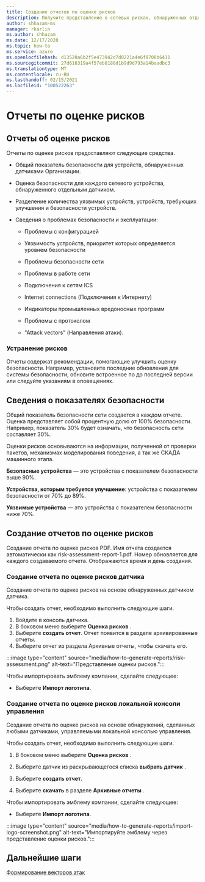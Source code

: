 ```yaml
---
title: Создание отчетов по оценке рисков
description: Получите представление о сетевых рисках, обнаруженных отдельными датчиками, или Статистическое представление рисков, обнаруженных всеми датчиками.
author: shhazam-ms
manager: rkarlin
ms.author: shhazam
ms.date: 12/17/2020
ms.topic: how-to
ms.service: azure
ms.openlocfilehash: d13520a6b2f5e473942d7d0221a4e6f0708b6411
ms.sourcegitcommit: 27d616319a4f57eb8188d1b9d9d793a14baadbc3
ms.translationtype: MT
ms.contentlocale: ru-RU
ms.lasthandoff: 02/15/2021
ms.locfileid: "100522263"
---
```

# <a name="risk-assessment-reporting"></a>Отчеты по оценке рисков

## <a name="about-risk-assessment-reports"></a>Отчеты об оценке рисков

Отчеты по оценке рисков предоставляют следующие средства.

- Общий показатель безопасности для устройств, обнаруженных датчиками Организации.

- Оценка безопасности для каждого сетевого устройства, обнаруженного отдельным датчиком.

- Разделение количества уязвимых устройств, устройств, требующих улучшения и безопасности устройств.

-  Сведения о проблемах безопасности и эксплуатации:

    - Проблемы с конфигурацией

    - Уязвимость устройств, приоритет которых определяется уровнем безопасности

    - Проблемы безопасности сети

    - Проблемы в работе сети

    - Подключения к сетям ICS

    - Internet connections (Подключения к Интернету)

    - Индикаторы промышленных вредоносных программ

    - Проблемы с протоколом

    - "Attack vectors" (Направления атаки).

### <a name="risk-mitigation"></a>Устранение рисков

Отчеты содержат рекомендации, помогающие улучшить оценку безопасности. Например, установите последние обновления для системы безопасности, обновите встроенное по до последней версии или следуйте указаниям в оповещениях.

## <a name="about-security-scores"></a>Сведения о показателях безопасности

Общий показатель безопасности сети создается в каждом отчете. Оценка представляет собой процентную долю от 100% безопасности. Например, показатель 30% будет означать, что безопасность сети составляет 30%.

Оценки рисков основываются на информации, полученной от проверки пакетов, механизмах моделирования поведения, а так же СКАДА машинного этапа.

**Безопасные устройства** — это устройства с показателем безопасности выше 90%.

**Устройства, которым требуется улучшение**: устройства с показателем безопасности от 70% до 89%.

**Уязвимые устройства** — это устройства с показателем безопасности ниже 70%.

## <a name="create-risk-assessment-reports"></a>Создание отчетов по оценке рисков

Создание отчета по оценке рисков PDF. Имя отчета создается автоматически как risk-assessment-report-1.pdf. Номер обновляется для каждого создаваемого отчета.  Отображаются время и день создания.

### <a name="create-a-sensor-risk-assessment-report"></a>Создание отчета по оценке рисков датчика

Создание отчета по оценке рисков на основе обнаруженных датчиком датчика.

Чтобы создать отчет, необходимо выполнить следующие шаги.

1. Войдите в консоль датчика.
1. В боковом меню выберите **Оценка рисков** .
1. Выберите **создать отчет**. Отчет появится в разделе архивированные отчеты.
1. Выберите отчет из раздела Архивные отчеты, чтобы скачать его.

:::image type="content" source="media/how-to-generate-reports/risk-assessment.png" alt-text="Представление оценки рисков.":::

Чтобы импортировать эмблему компании, сделайте следующее:

- Выберите **Импорт логотипа**.

### <a name="create-an-on-premises-management-console-risk-assessment-report"></a>Создание отчета по оценке рисков локальной консоли управления

Создание отчета по оценке рисков на основе обнаружений, сделанных любыми датчиками, управляемыми локальной консолью управления. 

Чтобы создать отчет, необходимо выполнить следующие шаги.

1. В боковом меню выберите **Оценка рисков** .

2. Выберите датчик из раскрывающегося списка **выбрать датчик** .

3. Выберите **создать отчет**.

4. Выберите **скачать** в разделе **Архивные отчеты** .

Чтобы импортировать эмблему компании, сделайте следующее:

- Выберите **Импорт логотипа**.

:::image type="content" source="media/how-to-generate-reports/import-logo-screenshot.png" alt-text="Импортируйте эмблему через представление оценки рисков.":::

## <a name="next-steps"></a>Дальнейшие шаги

[Формирование векторов атак](how-to-create-attack-vector-reports.md)


